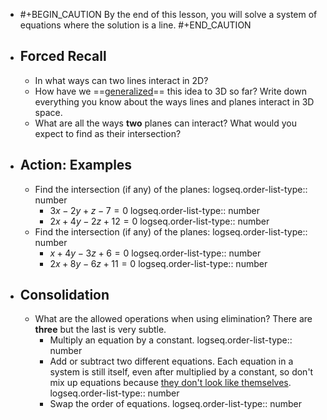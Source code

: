 - #+BEGIN_CAUTION
  By the end of this lesson, you will solve a system of equations where the solution is a line.
  #+END_CAUTION
- ## Forced Recall
	- In what ways can two lines interact in 2D?
	- How have we ==[generalized]([[generalize]])== this idea to 3D so far? Write down everything you know about the ways lines and planes interact in 3D space.
	- What are all the ways **two** planes can interact? What would you expect to find as their intersection?
- ## Action:  Examples
	- Find the intersection (if any) of the planes:
	  logseq.order-list-type:: number
		- $3x-2y+z-7=0$
		  logseq.order-list-type:: number
		- $2x+4y-2z+12=0$
		  logseq.order-list-type:: number
	- Find the intersection (if any) of the planes:
	  logseq.order-list-type:: number
		- $x+4y-3z+6=0$
		  logseq.order-list-type:: number
		- $2x+8y-6z+11=0$
		  logseq.order-list-type:: number
- ## Consolidation
	- What are the allowed operations when using elimination? There are **three** but the last is very subtle.
		- Multiply an equation by a constant.
		  logseq.order-list-type:: number
		- Add or subtract two different equations. Each equation in a system is still itself, even after multiplied by a constant, so don't mix up equations because [they don't look like themselves](((683d14e7-506f-43a0-ba8e-ba6bb9b31956))).
		  logseq.order-list-type:: number
		- Swap the order of equations.
		  logseq.order-list-type:: number